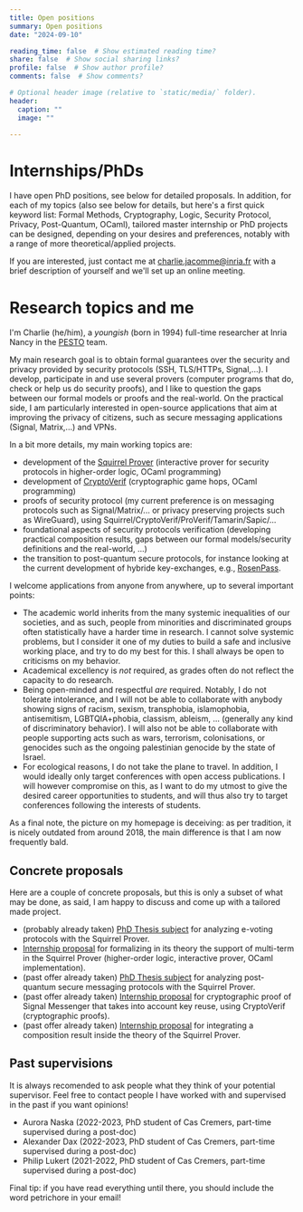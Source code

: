 ```yaml
---
title: Open positions
summary: Open positions
date: "2024-09-10"

reading_time: false  # Show estimated reading time?
share: false  # Show social sharing links?
profile: false  # Show author profile?
comments: false  # Show comments?

# Optional header image (relative to `static/media/` folder).
header:
  caption: ""
  image: ""

---
```



# Internships/PhDs

I have open PhD positions, see below for detailed proposals. In addition, for each of my topics (also see below for details, but here's a first quick keyword list: Formal Methods, Cryptography, Logic, Security Protocol, Privacy, Post-Quantum, OCaml), tailored master internship or PhD projects can be designed, depending on your desires and preferences, notably with a range of more theoretical/applied projects. 

If you are interested, just contact me at charlie.jacomme@inria.fr with a brief description of yourself and we'll set up an online meeting.


# Research topics and me

I'm Charlie (he/him), a _youngish_ (born in 1994) full-time researcher at Inria Nancy in the [PESTO](https://team.inria.fr/pesto/) team.

My main research goal is to obtain formal guarantees over the security and privacy provided by security protocols (SSH, TLS/HTTPs, Signal,...). I develop, participate in and use several provers (computer programs that do, check or help us do security proofs), and I like to question the gaps between our formal models or proofs and the real-world. On the practical side, I am particularly interested in open-source applications that aim at improving the privacy of citizens, such as secure messaging applications (Signal, Matrix,...) and VPNs. 

In a bit more details, my main working topics are:
* development of the [Squirrel Prover](https://squirrel-prover.github.io/) (interactive prover for security protocols in higher-order logic, OCaml programming)
* development of [CryptoVerif](https://bblanche.gitlabpages.inria.fr/CryptoVerif/) (cryptographic game hops, OCaml programming)
* proofs of security protocol (my current preference is on messaging protocols such as Signal/Matrix/... or privacy preserving projects such as WireGuard), using Squirrel/CryptoVerif/ProVerif/Tamarin/Sapic/...
* foundational aspects of security protocols verification (developing practical composition results, gaps between our formal models/security definitions and the real-world, ...)
* the transition to post-quantum secure protocols, for instance looking at the current development of hybride key-exchanges, e.g., [RosenPass](https://rosenpass.eu/).

I welcome applications from anyone from anywhere, up to several important points:
* The academic world inherits from the many systemic inequalities of our societies, and as such, people from minorities and discriminated groups often statistically have a harder time in research. I cannot solve systemic problems, but I consider it one of my duties to build a safe and inclusive working place, and try to do my best for this. I shall always be open to criticisms on my behavior. 
* Academical excellency is *not* required, as grades often do not reflect the capacity to do research. 
* Being open-minded and respectful *are* required. Notably, I do not tolerate intolerance, and I will not be able to collaborate with anybody showing signs of racism, sexism, transphobia, islamophobia, antisemitism, LGBTQIA+phobia, classism, ableism, ... (generally any kind of discriminatory behavior). I will also not be able to collaborate with people supporting acts such as wars, terrorism, colonisations, or genocides such as the ongoing palestinian genocide by the state of Israel.
* For ecological reasons, I do not take the plane to travel. In addition, I would ideally only target conferences with open access publications. I will however compromise on this, as I want to do my utmost to give the desired career opportunities to students, and will thus also try to target conferences following the interests of students.

As a final note, the picture on my homepage is deceiving: as per tradition, it is nicely outdated from around 2018, the main difference is that I am now frequently bald.

## Concrete proposals

Here are a couple of concrete proposals, but this is only a subset of what may be done, as said, I am happy to discuss and come up with a tailored made project.

* (probably already taken) [PhD Thesis subject](../proposals/thesis-e-voting.pdf) for analyzing e-voting protocols with the Squirrel Prover.
* [Internship proposal](../proposals/multi-system-squirrel.pdf) for formalizing in its theory the support of multi-term in the Squirrel Prover (higher-order logic, interactive prover, OCaml implementation).
* (past offer already taken) [PhD Thesis subject](../proposals/thesis-secure-messaging.pdf) for analyzing post-quantum secure messaging protocols with the Squirrel Prover.
* (past offer already taken) [Internship proposal](../proposals/signal-shared-key-cryptoverif.pdf) for cryptographic proof of Signal Messenger that takes into account key reuse, using CryptoVerif (cryptographic proofs).
* (past offer already taken) [Internship proposal](../proposals/compo-squirrel.pdf) for integrating a composition result inside the theory of the Squirrel Prover.

## Past supervisions

It is always recomended to ask people what they think of your potential supervisor. Feel free to contact people I have worked with and supervised in the past if you want opinions!

* Aurora Naska (2022-2023, PhD student of Cas Cremers, part-time supervised during a post-doc)
* Alexander Dax (2022-2023, PhD student of Cas Cremers, part-time supervised during a post-doc)
* Philip Lukert (2021-2022, PhD student of Cas Cremers, part-time supervised during a post-doc)

Final tip: if you have read everything until there, you should include the word petrichore in your email! 
